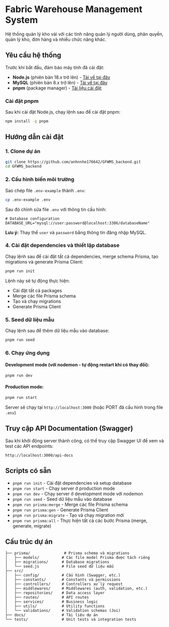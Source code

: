 # Fabric Warehouse Management System

Hệ thống quản lý kho vải với các tính năng quản lý người dùng, phân quyền, quản lý kho, đơn hàng và nhiều chức năng khác.

## Yêu cầu hệ thống

Trước khi bắt đầu, đảm bảo máy tính đã cài đặt:

- **Node.js** (phiên bản 18.x trở lên) - [Tải về tại đây](https://nodejs.org/)
- **MySQL** (phiên bản 8.x trở lên) - [Tải về tại đây](https://dev.mysql.com/downloads/mysql/)
- **pnpm** (package manager) - [Tài liệu cài đặt](https://pnpm.io/installation)

### Cài đặt pnpm

Sau khi cài đặt Node.js, chạy lệnh sau để cài đặt pnpm:

```bash
npm install -g pnpm
```

## Hướng dẫn cài đặt

### 1. Clone dự án

```bash
git clone https://github.com/anhnnhe176642/GFWMS_backend.git
cd GFWMS_backend
```

### 2. Cấu hình biến môi trường

Sao chép file `.env-example` thành `.env`:

```bash
cp .env-example .env
```

Sau đó chỉnh sửa file `.env` với thông tin cấu hình:

```env
# Database configuration
DATABASE_URL="mysql://user:password@localhost:3306/databaseName"
```

**Lưu ý:** Thay thế `user` và `password` bằng thông tin đăng nhập MySQL.

### 4. Cài đặt dependencies và thiết lập database

Chạy lệnh sau để cài đặt tất cả dependencies, merge schema Prisma, tạo migrations và generate Prisma Client:

```bash
pnpm run init
```

Lệnh này sẽ tự động thực hiện:
- Cài đặt tất cả packages
- Merge các file Prisma schema
- Tạo và chạy migrations
- Generate Prisma Client

### 5. Seed dữ liệu mẫu

Chạy lệnh sau để thêm dữ liệu mẫu vào database:

```bash
pnpm run seed
```

### 6. Chạy ứng dụng

#### Development mode (với nodemon - tự động restart khi có thay đổi):

```bash
pnpm run dev
```

#### Production mode:

```bash
pnpm run start
```

Server sẽ chạy tại `http://localhost:3000` (hoặc PORT đã cấu hình trong file `.env`)

## Truy cập API Documentation (Swagger)

Sau khi khởi động server thành công, có thể truy cập Swagger UI để xem và test các API endpoints:

```
http://localhost:3000/api-docs
```

## Scripts có sẵn

- `pnpm run init` - Cài đặt dependencies và setup database
- `pnpm run start` - Chạy server ở production mode
- `pnpm run dev` - Chạy server ở development mode với nodemon
- `pnpm run seed` - Seed dữ liệu mẫu vào database
- `pnpm run prisma:merge` - Merge các file Prisma schema
- `pnpm run prisma:gen` - Generate Prisma Client
- `pnpm run prisma:migrate` - Tạo và chạy migration mới
- `pnpm run prisma:all` - Thực hiện tất cả các bước Prisma (merge, generate, migrate)

## Cấu trúc dự án

```
├── prisma/               # Prisma schema và migrations
│   ├── models/          # Các file model Prisma được tách riêng
│   ├── migrations/      # Database migrations
│   └── seed.js          # File seed dữ liệu mẫu
├── src/
│   ├── config/          # Cấu hình (Swagger, etc.)
│   ├── constants/       # Constants và permissions
│   ├── controllers/     # Controllers xử lý request
│   ├── middlewares/     # Middlewares (auth, validation, etc.)
│   ├── repositories/    # Data access layer
│   ├── routes/          # API routes
│   ├── services/        # Business logic
│   ├── utils/           # Utility functions
│   └── validations/     # Validation schemas (Joi)
├── docs/                # Tài liệu dự án
└── tests/               # Unit tests và integration tests
```